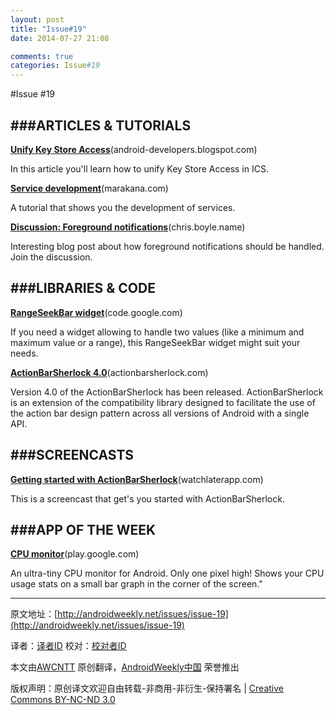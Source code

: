 ```yaml
---
layout: post
title: "Issue#19"
date: 2014-07-27 21:08

comments: true
categories: Issue#19
---
```


#Issue #19

###ARTICLES & TUTORIALS
---

[**Unify Key Store Access**](http://android-developers.blogspot.com/2012/03/unifying-key-store-access-in-ics.html)(android-developers.blogspot.com)

In this article you'll learn how to unify Key Store Access in ICS.

 
[**Service development**](http://marakana.com/forums/android/examples/60.html)(marakana.com)

A tutorial that shows you the development of services.

[**Discussion: Foreground notifications**](http://chris.boyle.name/2012/03/android-foreground-service-notifications)(chris.boyle.name)

Interesting blog post about how foreground notifications should be handled. Join the discussion.

###LIBRARIES & CODE
---

[**RangeSeekBar widget**](https://code.google.com/p/range-seek-bar/)(code.google.com)

If you need a widget allowing to handle two values (like a minimum and maximum value or a range), this RangeSeekBar widget might suit your needs.

[**ActionBarSherlock 4.0**](http://actionbarsherlock.com/)(actionbarsherlock.com)

Version 4.0 of the ActionBarSherlock has been released. ActionBarSherlock is an extension of the compatibility library designed to facilitate the use of the action bar design pattern across all versions of Android with a single API.

 
###SCREENCASTS
---

[**Getting started with ActionBarSherlock**](http://watchlaterapp.com/ahVI)(watchlaterapp.com)

This is a screencast that get's you started with ActionBarSherlock.

 
###APP OF THE WEEK
---

[**CPU monitor**](https://play.google.com/store/apps/details?id=com.bb.microcpu)(play.google.com)

An ultra-tiny CPU monitor for Android. Only one pixel high! Shows your CPU usage stats on a small bar graph in the corner of the screen."


---


原文地址：[http://androidweekly.net/issues/issue-19](http://androidweekly.net/issues/issue-19)

译者：[译者ID](https://github.com/译者ID) 校对：[校对者ID](https://github.com/校对者ID)

本文由[AWCNTT](https://github.com/AWCNTT) 原创翻译，[AndroidWeekly中国](http://www.androidweekly.cn/) 荣誉推出

版权声明：原创译文欢迎自由转载-非商用-非衍生-保持署名 | [Creative Commons BY-NC-ND 3.0](http://creativecommons.org/licenses/by-nc-nd/3.0/deed.zh)